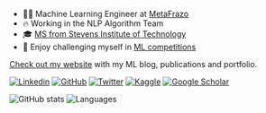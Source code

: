 - 🧑‍💻 Machine Learning Engineer at [MetaFrazo](https://www.linkedin.com/company/meta-frazo/)
- 🔥 Working in the NLP Algorithm Team
- 🎓 [MS from Stevens Institute of Technology](https://www.stevens.edu/)
- 🏅 Enjoy challenging myself in [ML competitions](https://www.kaggle.com/janmejaymohanty/competitions)

[Check out my website](https://kozodoi.me) with my ML blog, publications and portfolio.

[![Linkedin](https://img.shields.io/badge/-LinkedIn-306EA8?style=flat&logo=Linkedin&logoColor=white&link=https://www.linkedin.com/in/janmejay-mohanty/)](https://www.linkedin.com/in/janmejay-mohanty/) 
[![GitHub](https://img.shields.io/badge/-GitHub-2F2F2F?style=flat&logo=github&logoColor=white&link=https://github.com/Janmejay1998)](https://github.com/Janmejay1998)
[![Twitter](https://img.shields.io/badge/-Twitter-4B9AE5?style=flat&logo=Twitter&logoColor=white&link=https://twitter.com/Janmejay1998)](https://twitter.com/Janmejay1998)
[![Kaggle](https://img.shields.io/badge/-Kaggle-5DB0DB?style=flat&logo=Kaggle&logoColor=white&link=https://www.kaggle.com/janmejaymohanty)](https://www.kaggle.com/janmejaymohanty)
[![Google Scholar](https://img.shields.io/badge/-Google_Scholar-676767?style=flat&logo=google-scholar&logoColor=white&link=https://scholar.google.com/citations?user=KBZA0M8AAAAJ&hl=en)](https://scholar.google.com/citations?user=KBZA0M8AAAAJ&hl=en)

![GitHub stats](https://github-readme-stats.vercel.app/api?username=Janmejay1998\&show_icons=true\&theme=dark#gh-dark-mode-only)
![Languages](https://github-readme-stats.vercel.app/api/top-langs/?username=Janmejay1998&layout=normal&theme=dark#gh-dark-mode-only&custom_title=Top%20Languages&langs_count=4)
